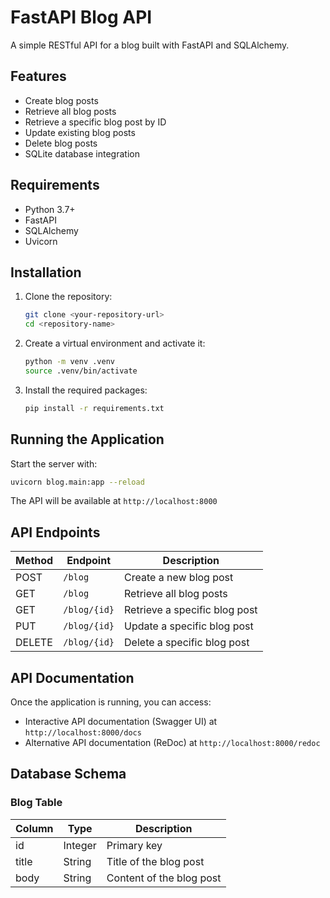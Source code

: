 # FastAPI Blog API

A simple RESTful API for a blog built with FastAPI and SQLAlchemy.

## Features

- Create blog posts
- Retrieve all blog posts
- Retrieve a specific blog post by ID
- Update existing blog posts
- Delete blog posts
- SQLite database integration

## Requirements

- Python 3.7+
- FastAPI
- SQLAlchemy
- Uvicorn

## Installation

1. Clone the repository:
   ```bash
   git clone <your-repository-url>
   cd <repository-name>
   ```

2. Create a virtual environment and activate it:
   ```bash
   python -m venv .venv
   source .venv/bin/activate
   ```

3. Install the required packages:
   ```bash
   pip install -r requirements.txt
   ```

## Running the Application

Start the server with:
   ```bash
   uvicorn blog.main:app --reload
   ```

The API will be available at `http://localhost:8000`

## API Endpoints

| Method | Endpoint | Description |
|--------|----------|-------------|
| POST | `/blog` | Create a new blog post |
| GET | `/blog` | Retrieve all blog posts |
| GET | `/blog/{id}` | Retrieve a specific blog post |
| PUT | `/blog/{id}` | Update a specific blog post |
| DELETE | `/blog/{id}` | Delete a specific blog post |

## API Documentation

Once the application is running, you can access:
- Interactive API documentation (Swagger UI) at `http://localhost:8000/docs`
- Alternative API documentation (ReDoc) at `http://localhost:8000/redoc`


## Database Schema

### Blog Table
| Column | Type | Description |
|--------|------|-------------|
| id | Integer | Primary key |
| title | String | Title of the blog post |
| body | String | Content of the blog post |
